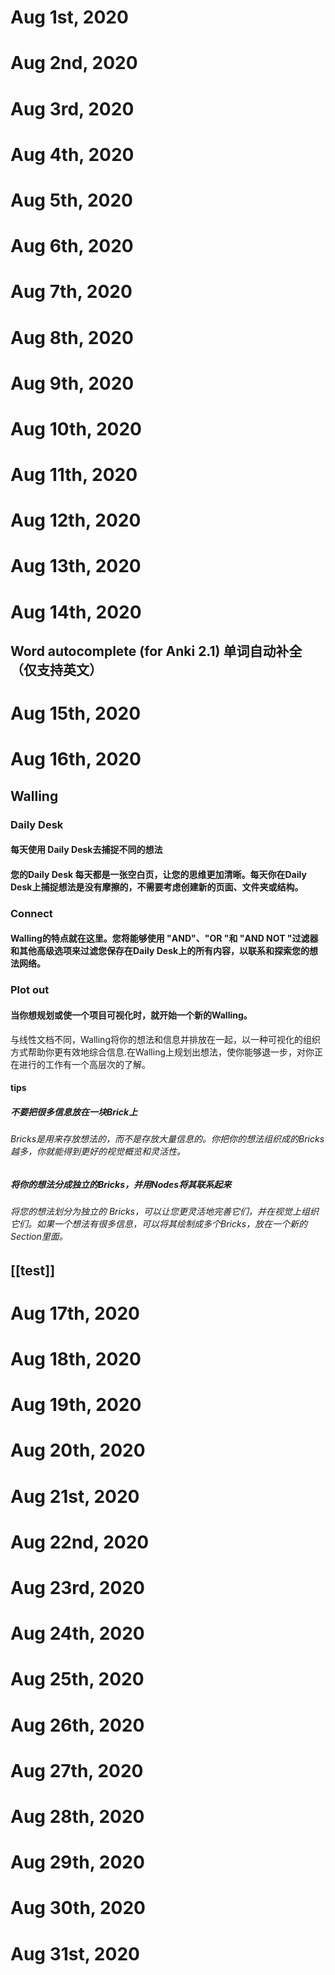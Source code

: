 # Aug 1st, 2020
# Aug 2nd, 2020
# Aug 3rd, 2020
# Aug 4th, 2020
# Aug 5th, 2020
# Aug 6th, 2020
# Aug 7th, 2020
# Aug 8th, 2020
# Aug 9th, 2020
# Aug 10th, 2020
# Aug 11th, 2020
# Aug 12th, 2020
# Aug 13th, 2020
# Aug 14th, 2020
## Word autocomplete (for Anki 2.1) 单词自动补全（仅支持英文）
# Aug 15th, 2020
# Aug 16th, 2020
## Walling
### Daily Desk
#### 每天使用 Daily Desk去捕捉不同的想法
#### 您的Daily Desk 每天都是一张空白页，让您的思维更加清晰。每天你在Daily Desk上捕捉想法是没有摩擦的，不需要考虑创建新的页面、文件夹或结构。
### Connect
#### Walling的特点就在这里。您将能够使用 "AND"、"OR "和 "AND NOT "过滤器和其他高级选项来过滤您保存在Daily Desk上的所有内容，以联系和探索您的想法网络。
### Plot out
#### 当你想规划或使一个项目可视化时，就开始一个新的Walling。
与线性文档不同，Walling将你的想法和信息并排放在一起，以一种可视化的组织方式帮助你更有效地综合信息.在Walling上规划出想法，使你能够退一步，对你正在进行的工作有一个高层次的了解。
#### tips
##### 不要把很多信息放在一块Brick上
###### Bricks是用来存放想法的，而不是存放大量信息的。你把你的想法组织成的Bricks越多，你就能得到更好的视觉概览和灵活性。
##### 将你的想法分成独立的Bricks，并用Nodes将其联系起来
###### 将您的想法划分为独立的 Bricks，可以让您更灵活地完善它们，并在视觉上组织它们。如果一个想法有很多信息，可以将其绘制成多个Bricks，放在一个新的Section里面。
## [[test]]
##
# Aug 17th, 2020
# Aug 18th, 2020
# Aug 19th, 2020
# Aug 20th, 2020
# Aug 21st, 2020
# Aug 22nd, 2020
# Aug 23rd, 2020
# Aug 24th, 2020
# Aug 25th, 2020
# Aug 26th, 2020
# Aug 27th, 2020
# Aug 28th, 2020
# Aug 29th, 2020
# Aug 30th, 2020
# Aug 31st, 2020
